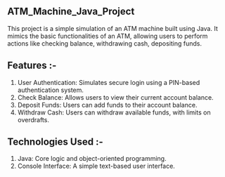 ## ATM_Machine_Java_Project

This project is a simple simulation of an ATM machine built using Java. It mimics the basic functionalities of an ATM, allowing users to perform actions like checking balance, withdrawing cash, depositing funds.

## Features :-

1. User Authentication: Simulates secure login using a PIN-based authentication system.
2. Check Balance: Allows users to view their current account balance.
3. Deposit Funds: Users can add funds to their account balance.
4. Withdraw Cash: Users can withdraw available funds, with limits on overdrafts.


## Technologies Used :- 

1. Java: Core logic and object-oriented programming.
2. Console Interface: A simple text-based user interface.
